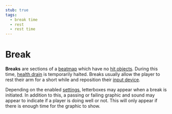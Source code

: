 ```yaml
---
stub: true
tags:
  - break time
  - rest
  - rest time
---
```


# Break

**Breaks** are sections of a [beatmap](/wiki/Beatmap) which have no [hit objects](/wiki/Hit_object). During this time, [health drain](/wiki/Beatmapping/Health_drain) is temporarily halted. Breaks usually allow the player to rest their arm for a short while and reposition their [input device](/wiki/Gameplay/Input_device).

Depending on the enabled [settings](/wiki/Client/Beatmap_editor/Song_Setup), letterboxes may appear when a break is initiated. In addition to this, a passing or failing graphic and sound may appear to indicate if a player is doing well or not. This will only appear if there is enough time for the graphic to show.
